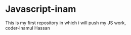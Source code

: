 # Javascript-inam
This is my first repository in which i will push my JS work,
  <br>
coder-Inamul Hassan
